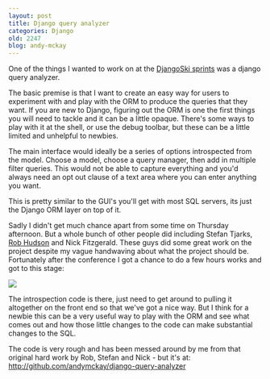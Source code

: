 ```yaml
---
layout: post
title: Django query analyzer
categories: Django
old: 2247
blog: andy-mckay
---
```

<p>One of the things I wanted to work on at the <a href="http://clearwind.ca/djangoski">DjangoSki sprints</a> was a django query analyzer.</p>
<p>The basic premise is that I want to create an easy way for users to experiment with and play with the ORM to produce the queries that they want. If you are new to Django, figuring out the ORM is one the first things you will need to tackle and it can be a little opaque. There's some ways to play with it at the shell, or use the debug toolbar, but these can be a little limited and unhelpful to newbies.</p>
<p>The main interface would ideally be a series of options introspected from the model. Choose a model, choose a query manager, then add in multiple filter queries. This would not be able to capture everything and you'd always need an opt out clause of a text area where you can enter anything you want.</p>
<p>This is pretty similar to the GUI's you'll get with most SQL servers, its just the Django ORM layer on top of it.</p>
<p>Sadly I didn't get much chance apart from some time on Thursday afternoon. But a whole bunch of other people did including Stefan Tjarks, <a href="http://twitter.com/robhudson">Rob Hudson</a> and Nick Fitzgerald. These guys did some great work on the project despite my vague handwaving about what the project should be. Fortunately after the conference I got a chance to do a few hours works and got to this stage:</p>
<img src="http://www.agmweb.ca/files/django-query-analyzer-part-one.png" />
<p>The introspection code is there, just need to get around to pulling it altogether on the front end so that we've got a nice way. But I think for a newbie this can be a very useful way to play with the ORM and see what comes out and how those little changes to the code can make substantial changes to the SQL.</p>
<p>The code is very rough and has been messed around by me from that original hard work by Rob, Stefan and Nick - but it's at: <a href="http://github.com/andymckay/django-query-analyzer">http://github.com/andymckay/django-query-analyzer</a></p>